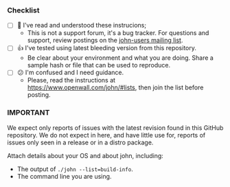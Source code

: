 ### Checklist ###
- [ ] :1st_place_medal: I've read and understood these instrucions;
  - This is not a support forum, it's a bug tracker. For questions and support, review postings on the [john-users mailing list](https://www.openwall.com/lists/john-users/).
- [ ] :thumbsup: I've tested using latest bleeding version from this repository.
  - Be clear about your environment and what you are doing. Share a sample hash or file that can be used to reproduce.
- [ ] :confused: I'm confused and I need guidance.
  - Please, read the instructions at https://www.openwall.com/john/#lists, then join the list before posting.

### IMPORTANT ###
We expect only reports of issues with the latest revision found in this GitHub repository. We do not expect in here, and have little use for, reports of issues only seen in a release or in a distro package.

Attach details about your OS and about john, including:
- The output of `./john --list=build-info`.
- The command line you are using.
